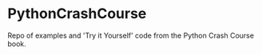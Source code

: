 # PythonCrashCourse
Repo of examples and 'Try it Yourself' code from the Python Crash Course book. 
